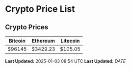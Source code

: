 # Crypto Price List

## Crypto Prices
| Bitcoin | Ethereum | Litecoin |
| ------- | -------- | -------- |
| $96145 | $3429.23 | $105.05 |
**Last Updated:** 2025-01-03 08:54 UTC
**Last Updated:** $DATE$
